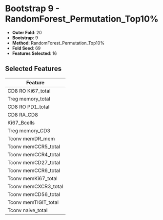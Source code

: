 # Bootstrap 9 - RandomForest_Permutation_Top10%

- **Outer Fold**: 20
- **Bootstrap**: 9
- **Method**: RandomForest_Permutation_Top10%
- **Fold Seed**: 69
- **Features Selected**: 16

## Selected Features

| Feature |
|---------|
| CD8 RO Ki67_total |
| Treg memory_total |
| CD8 RO PD1_total |
| CD8 RA_CD8 |
| Ki67_Bcells |
| Treg memory_CD3 |
| Tconv memDR_mem |
| Tconv memCCR5_total |
| Tconv memCCR4_total |
| Tconv memCD27_total |
| Tconv memCCR6_total |
| Tconv memKi67_total |
| Tconv memCXCR3_total |
| Tconv memCD56_total |
| Tconv memTIGIT_total |
| Tconv naive_total |
